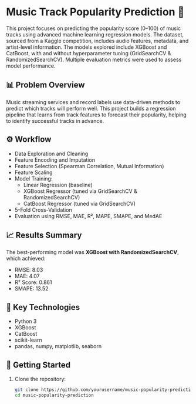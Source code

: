 # Music Track Popularity Prediction 🎵

This project focuses on predicting the popularity score (0–100) of music tracks using advanced machine learning regression models. The dataset, sourced from a Kaggle competition, includes audio features, metadata, and artist-level information. The models explored include XGBoost and CatBoost, with and without hyperparameter tuning (GridSearchCV & RandomizedSearchCV). Multiple evaluation metrics were used to assess model performance.

## 📊 Problem Overview

Music streaming services and record labels use data-driven methods to predict which tracks will perform well. This project builds a regression pipeline that learns from track features to forecast their popularity, helping to identify successful tracks in advance.

## ⚙️ Workflow

- Data Exploration and Cleaning
- Feature Encoding and Imputation
- Feature Selection (Spearman Correlation, Mutual Information)
- Feature Scaling
- Model Training:
  - Linear Regression (baseline)
  - XGBoost Regressor (tuned via GridSearchCV & RandomizedSearchCV)
  - CatBoost Regressor (tuned via GridSearchCV)
- 5-Fold Cross-Validation
- Evaluation using RMSE, MAE, R², MAPE, SMAPE, and MedAE

## 📈 Results Summary

The best-performing model was **XGBoost with RandomizedSearchCV**, which achieved:
- RMSE: 8.03
- MAE: 4.07
- R² Score: 0.861
- SMAPE: 13.52


## 📌 Key Technologies

- Python 3
- XGBoost
- CatBoost
- scikit-learn
- pandas, numpy, matplotlib, seaborn

## 🚀 Getting Started

1. Clone the repository:
   ```bash
   git clone https://github.com/yourusername/music-popularity-prediction.git
   cd music-popularity-prediction
